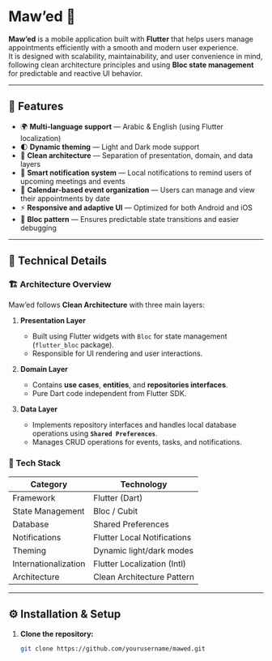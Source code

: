 # Maw’ed 📅

**Maw’ed** is a mobile application built with **Flutter** that helps users manage appointments efficiently with a smooth and modern user experience.  
It is designed with scalability, maintainability, and user convenience in mind, following clean architecture principles and using **Bloc state management** for predictable and reactive UI behavior.

---

## 🚀 Features

- 🌍 **Multi-language support** — Arabic & English (using Flutter localization)
- 🌓 **Dynamic theming** — Light and Dark mode support
- 🧱 **Clean architecture** — Separation of presentation, domain, and data layers
- 🔔 **Smart notification system** — Local notifications to remind users of upcoming meetings and events
- 📅 **Calendar-based event organization** — Users can manage and view their appointments by date
- ⚡ **Responsive and adaptive UI** — Optimized for both Android and iOS
- 🧩 **Bloc pattern** — Ensures predictable state transitions and easier debugging

---

## 🧠 Technical Details

### 🏗 Architecture Overview
Maw’ed follows **Clean Architecture** with three main layers:
1. **Presentation Layer**  
   - Built using Flutter widgets with `Bloc` for state management (`flutter_bloc` package).  
   - Responsible for UI rendering and user interactions.

2. **Domain Layer**  
   - Contains **use cases**, **entities**, and **repositories interfaces**.  
   - Pure Dart code independent from Flutter SDK.

3. **Data Layer**  
   - Implements repository interfaces and handles local database operations using **`Shared Preferences`**.  
   - Manages CRUD operations for events, tasks, and notifications.

### 🧰 Tech Stack

| Category | Technology |
|-----------|-------------|
| Framework | Flutter (Dart) |
| State Management | Bloc / Cubit |
| Database | Shared Preferences |
| Notifications | Flutter Local Notifications |
| Theming | Dynamic light/dark modes |
| Internationalization | Flutter Localization (Intl) |
| Architecture | Clean Architecture Pattern |

---

## ⚙️ Installation & Setup

1. **Clone the repository:**
   ```bash
   git clone https://github.com/yourusername/mawed.git
